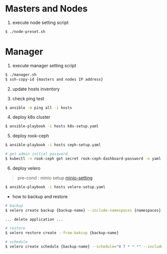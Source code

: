 # Masters and Nodes

1. execute node setting script
```bash
$ ./node-preset.sh
```

# Manager

1. execute manager setting script
```bash
$ ./manager.sh
$ ssh-copy-id {masters and nodes IP address}
```

2. update hosts inventory

3. check ping test
```bash
$ ansible -m ping all -i hosts
```

4. deploy k8s cluster
```bash
$ ansible-playbook -i hosts k8s-setup.yaml
```

5. deploy rook-ceph
```bash
$ ansible-playbook -i hosts ceph-setup.yaml

# get admin initial password
$ kubectl -n rook-ceph get secret rook-ceph-dashboard-password -o yaml | grep "password:" | awk '{print $2}' | base64 --decode
```

6. deploy velero 

> pre-cond : minio setup [minio-setting](https://github.com/smilejj91/minio-setting)

```bash
$ ansible-playbook -i hosts velero-setup.yaml
```

* how to backup and restore
``` bash
# backup
$ velero create backup {backup-name} --include-namespaces {namespaces}

... delete application ... 

# restore
$ velero restore create --from-bakcup {backup-name}

# schedule
$ velero create schedule {backup-name} --schedule="0 7 * * *" --include-namespaces {namespace}
```

